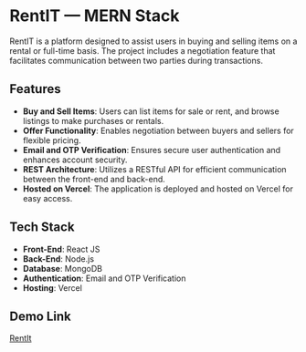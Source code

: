 # RentIT — MERN Stack

RentIT is a platform designed to assist users in buying and selling items on a rental or full-time basis. The project includes a negotiation feature that facilitates communication between two parties during transactions.

## Features

- **Buy and Sell Items**: Users can list items for sale or rent, and browse listings to make purchases or rentals.
- **Offer Functionality**: Enables negotiation between buyers and sellers for flexible pricing.
- **Email and OTP Verification**: Ensures secure user authentication and enhances account security.
- **REST Architecture**: Utilizes a RESTful API for efficient communication between the front-end and back-end.
- **Hosted on Vercel**: The application is deployed and hosted on Vercel for easy access.

## Tech Stack

- **Front-End**: React JS
- **Back-End**: Node.js
- **Database**: MongoDB
- **Authentication**: Email and OTP Verification
- **Hosting**: Vercel

## Demo Link
[RentIt](https://rent-it-nu.vercel.app/)
